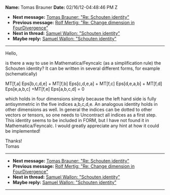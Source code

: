 **Name:** Tomas Brauner
**Date:** 02/16/12-04:48:46 PM Z

  - **Next message:** [Tomas Brauner: "Re: Schouten
    identity"](0692.html)
  - **Previous message:** [Rolf Mertig: "Re: Change dimension in
    FourDivergence"](0690.html)
  - **Next in thread:** [Samuel Wallon: "Schouten identity"](0879.html)
  - **Maybe reply:** [Samuel Wallon: "Schouten identity"](0879.html)

-----

Hello,  

is there a way to use in Mathematica/Feyncalc (as a simplification rule)
the Schouten identity? It can be written in several different forms, for
example (schematically)  

MT[f,a] Eps[b,c,d,e] + MT[f,b]
Eps[c,d,e,a] + MT[f,c] Eps[d,e,a,b] +
MT[f,d] Eps[e,a,b,c] +MT[f,e]
Eps[a,b,c,d] = 0  

which holds in four dimensions simply because the left hand side is
fully antisymmetric in the five indices a,b,c,d,e. An analogous identity
holds in other dimensions as well. In general the indices can be dotted
to other vectors or tensors, so one needs to Uncontract all indices as a
first step. This identity seems to be included in FORM, but I have not
found it in Mathematica/Feyncalc. I would greatly appreciate any hint at
how it could be implemented\!  

Thanks\!  
Tomas  

-----

  - **Next message:** [Tomas Brauner: "Re: Schouten
    identity"](0692.html)
  - **Previous message:** [Rolf Mertig: "Re: Change dimension in
    FourDivergence"](0690.html)
  - **Next in thread:** [Samuel Wallon: "Schouten identity"](0879.html)
  - **Maybe reply:** [Samuel Wallon: "Schouten identity"](0879.html)

-----

